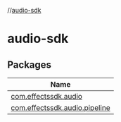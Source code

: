 //[audio-sdk](index.md)

# audio-sdk

## Packages

| Name |
|---|
| [com.effectssdk.audio](audio-sdk/com.effectssdk.audio/index.md) |
| [com.effectssdk.audio.pipeline](audio-sdk/com.effectssdk.audio.pipeline/index.md) |